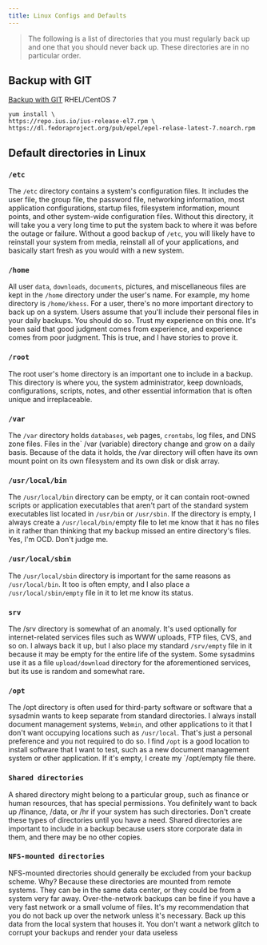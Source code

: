 ```yaml
---
title: Linux Configs and Defaults
---
```

<script type="text/javascript">(function(w,s){var e=document.createElement("script");e.type="text/javascript";e.async=true;e.src="https://cdn.pagesense.io/js/webally/f2527eebee974243853bcd47b32631f4.js";var x=document.getElementsByTagName("script")[0];x.parentNode.insertBefore(e,x);})(window,"script");</script>

> The following is a list of directories that you must regularly back up and one that you should never back up. These directories are in no particular order.

## Backup with GIT

[Backup with GIT](https://ius.io/setup)
RHEL/CentOS 7

```shell
yum install \
https://repo.ius.io/ius-release-el7.rpm \
https://dl.fedoraproject.org/pub/epel/epel-relase-latest-7.noarch.rpm
```

## Default directories in Linux

### `/etc`

The `/etc` directory contains a system's configuration files. It includes the user file, the group file, the password file, networking information, most application configurations, startup files, filesystem information, mount points, and other system-wide configuration files. Without this directory, it will take you a very long time to put the system back to where it was before the outage or failure. Without a good backup of `/etc`, you will likely have to reinstall your system from media, reinstall all of your applications, and basically start fresh as you would with a new system.

### `/home`

All user `data`, `downloads`, `documents`, pictures, and miscellaneous files are kept in the `/home` directory under the user's name. For example, my home directory is `/home/khess`. For a user, there's no more important directory to back up on a system. Users assume that you'll include their personal files in your daily backups. You should do so. Trust my experience on this one. It's been said that good judgment comes from experience, and experience comes from poor judgment. This is true, and I have stories to prove it.

### `/root`

The root user's home directory is an important one to include in a backup. This directory is where you, the system administrator, keep downloads, configurations, scripts, notes, and other essential information that is often unique and irreplaceable.

### `/var`

The `/var` directory holds `databases`, `web` pages, `crontabs`, log files, and DNS zone files. Files in the` /var (variable) directory change and grow on a daily basis. Because of the data it holds, the /var directory will often have its own mount point on its own filesystem and its own disk or disk array.

### `/usr/local/bin`

The `/usr/local/bin` directory can be empty, or it can contain root-owned scripts or application executables that aren't part of the standard system executables list located in `/usr/bin` or `/usr/sbin`. If the directory is empty, I always create a `/usr/local/bin/`empty file to let me know that it has no files in it rather than thinking that my backup missed an entire directory's files. Yes, I'm OCD. Don't judge me.

### `/usr/local/sbin`

The `/usr/local/sbin` directory is important for the same reasons as `/usr/local/bin`. It too is often empty, and I also place a `/usr/local/sbin/empty` file in it to let me know its status.

### `srv`

The /srv directory is somewhat of an anomaly. It's used optionally for internet-related services files such as WWW uploads, FTP files, CVS, and so on. I always back it up, but I also place my standard `/srv/empty` file in it because it may be empty for the entire life of the system. Some sysadmins use it as a file `upload/download` directory for the aforementioned services, but its use is random and somewhat rare.

### `/opt`

The /opt directory is often used for third-party software or software that a sysadmin wants to keep separate from standard directories. I always install document management systems, `Webmin`, and other applications to it that I don't want occupying locations such as `/usr/local`. That's just a personal preference and you not required to do so. I find `/opt` is a good location to install software that I want to test, such as a new document management system or other application. If it's empty, I create my `/opt/empty file there.

### `Shared directories`

A shared directory might belong to a particular group, such as finance or human resources, that has special permissions. You definitely want to back up /finance, /data, or /hr if your system has such directories. Don't create these types of directories until you have a need. Shared directories are important to include in a backup because users store corporate data in them, and there may be no other copies.

### `NFS-mounted directories`

NFS-mounted directories should generally be excluded from your backup scheme. Why? Because these directories are mounted from remote systems. They can be in the same data center, or they could be from a system very far away. Over-the-network backups can be fine if you have a very fast network or a small volume of files. It's my recommendation that you do not back up over the network unless it's necessary. Back up this data from the local system that houses it. You don't want a network glitch to corrupt your backups and render your data useless

